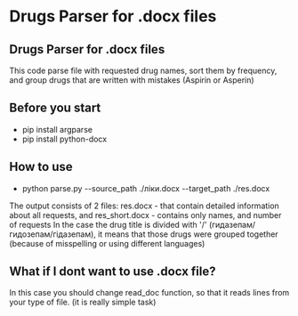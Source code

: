 # Drugs Parser for .docx files


## Drugs Parser for .docx files
This  code parse file with requested drug names, sort them by frequency, and group drugs that are written with mistakes (Aspirin or Asperin)

## Before you start
- pip install argparse
- pip install python-docx

## How to use
- python parse.py --source_path ./ліки.docx --target_path ./res.docx


 The output consists of 2 files: res.docx - that contain detailed information about all requests, and res_short.docx - contains only names, and number of requests 
 In the case the drug title is divided with '/' (гидазепам/гидозепам/гідазепам), it means that those drugs were grouped together (because of misspelling or using different languages) 
## What if I dont want to use .docx file?
 In this case you should change read_doc function, so that it reads lines from your type of file. (it is really simple task) 
 
